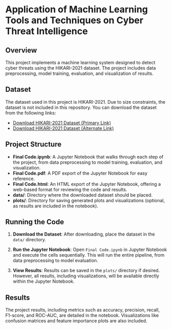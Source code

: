# Application of Machine Learning Tools and Techniques on Cyber Threat Intelligence

## Overview

This project implements a machine learning system designed to detect cyber threats using the HIKARI-2021 dataset. The project includes data preprocessing, model training, evaluation, and visualization of results.

## Dataset

The dataset used in this project is HIKARI-2021. Due to size constraints, the dataset is not included in this repository. You can download the dataset from the following links:

- [Download HIKARI-2021 Dataset (Primary Link)](https://qmulprod-my.sharepoint.com/:x:/g/personal/ec22332_qmul_ac_uk/EV3KCTWGLLpLrIaEdim_0MUBUwBnF5dXS20Of6mTy9AYjw?e=jUkz71)
- [Download HIKARI-2021 Dataset (Alternate Link)](https://zenodo.org/records/5199540)

## Project Structure

- **Final Code.ipynb**: A Jupyter Notebook that walks through each step of the project, from data preprocessing to model training, evaluation, and visualization.
- **Final Code.pdf**: A PDF export of the Jupyter Notebook for easy reference.
- **Final Code.html**: An HTML export of the Jupyter Notebook, offering a web-based format for reviewing the code and results.
- **data/**: Directory where the downloaded dataset should be placed.
- **plots/**: Directory for saving generated plots and visualizations (optional, as results are included in the notebook).

## Running the Code

1. **Download the Dataset**: After downloading, place the dataset in the `data/` directory.

2. **Run the Jupyter Notebook**:
   Open `Final Code.ipynb` in Jupyter Notebook and execute the cells sequentially. This will run the entire pipeline, from data preprocessing to model evaluation.

3. **View Results**:
   Results can be saved in the `plots/` directory if desired. However, all results, including visualizations, will be available directly within the Jupyter Notebook.

## Results

The project results, including metrics such as accuracy, precision, recall, F1-score, and ROC-AUC, are detailed in the notebook. Visualizations like confusion matrices and feature importance plots are also included.
